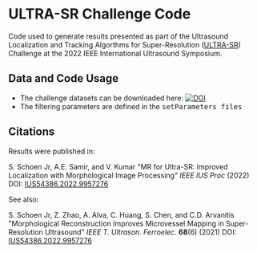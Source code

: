 # ULTRA-SR Challenge Code

Code used to generate results presented as part of the Ultrasound Localization and Tracking Algorthms for Super-Resolution ([ULTRA-SR](https://ultra-sr.com/)) Challenge at the 2022 IEEE International Ultrasound Symposium. 

## Data and Code Usage
- The challenge datasets can be downloaded here:  [![DOI](https://zenodo.org/badge/DOI/10.5281/zenodo.7271766.svg)](https://doi.org/10.5281/zenodo.7271766)
- The filtering parameters are defined in the <samp>setParameters<samp> files

## Citations
Results were published in:

S. Schoen Jr, A.E. Samir, and V. Kumar "MR for Ultra-SR: Improved Localization with Morphological Image Processing" _IEEE IUS Proc_ (2022) DOI: [IUS54386.2022.9957276](https://doi.org/10.1109/IUS54386.2022.9957276)

See also:

S. Schoen Jr, Z. Zhao, A. Alva, C. Huang, S. Chen, and C.D. Arvanitis "Morphological Reconstruction Improves Microvessel Mapping in Super-Resolution Ultrasound" _IEEE T. Ultrason. Ferroelec._ **68**(6) (2021) DOI: [IUS54386.2022.9957276](https://doi.org/10.1109/TUFFC.2021.3057540)
